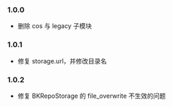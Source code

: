 ### 1.0.0

- 删除 cos 与 legacy 子模块

### 1.0.1

- 修复 storage.url，并修改目录名

### 1.0.2

- 修复 BKRepoStorage 的 file_overwrite 不生效的问题
